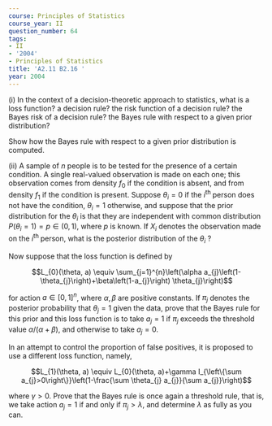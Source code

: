 ```yaml
---
course: Principles of Statistics
course_year: II
question_number: 64
tags:
- II
- '2004'
- Principles of Statistics
title: 'A2.11 B2.16 '
year: 2004
---
```



(i) In the context of a decision-theoretic approach to statistics, what is a loss function? a decision rule? the risk function of a decision rule? the Bayes risk of a decision rule? the Bayes rule with respect to a given prior distribution?

Show how the Bayes rule with respect to a given prior distribution is computed.

(ii) A sample of $n$ people is to be tested for the presence of a certain condition. A single real-valued observation is made on each one; this observation comes from density $f_{0}$ if the condition is absent, and from density $f_{1}$ if the condition is present. Suppose $\theta_{i}=0$ if the $i^{\text {th }}$ person does not have the condition, $\theta_{i}=1$ otherwise, and suppose that the prior distribution for the $\theta_{i}$ is that they are independent with common distribution $P\left(\theta_{i}=1\right)=p \in(0,1)$, where $p$ is known. If $X_{i}$ denotes the observation made on the $i^{\text {th }}$ person, what is the posterior distribution of the $\theta_{i}$ ?

Now suppose that the loss function is defined by

$$L_{0}(\theta, a) \equiv \sum_{j=1}^{n}\left(\alpha a_{j}\left(1-\theta_{j}\right)+\beta\left(1-a_{j}\right) \theta_{j}\right)$$

for action $a \in[0,1]^{n}$, where $\alpha, \beta$ are positive constants. If $\pi_{j}$ denotes the posterior probability that $\theta_{j}=1$ given the data, prove that the Bayes rule for this prior and this loss function is to take $a_{j}=1$ if $\pi_{j}$ exceeds the threshold value $\alpha /(\alpha+\beta)$, and otherwise to take $a_{j}=0$.

In an attempt to control the proportion of false positives, it is proposed to use a different loss function, namely,

$$L_{1}(\theta, a) \equiv L_{0}(\theta, a)+\gamma I_{\left\{\sum a_{j}>0\right\}}\left(1-\frac{\sum \theta_{j} a_{j}}{\sum a_{j}}\right)$$

where $\gamma>0$. Prove that the Bayes rule is once again a threshold rule, that is, we take action $a_{j}=1$ if and only if $\pi_{j}>\lambda$, and determine $\lambda$ as fully as you can.